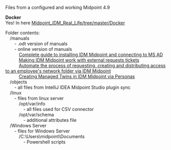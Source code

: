 Files from a configured and working Midpoint 4.9<br>

<b>Docker</b><br>
Yes! In here <a href="https://github.com/icookycom/Midpoint_IDM_Real_Life/tree/master/Docker">Midpoint_IDM_Real_Life/tree/master/Docker</a>

Folder contents:<br>
&emsp;/manuals<br>
&emsp;&emsp;- .odt version of manuals<br>
&emsp;&emsp;- online version of manuals<br>
&emsp;&emsp;&emsp;<a href="https://habr.com/ru/articles/862112/">Complete guide to installing IDM Midpoint and connecting to MS AD</a><br>
&emsp;&emsp;&emsp;<a href="https://habr.com/ru/articles/842756/">Making IDM Midpoint work with external requests tickets</a><br>
&emsp;&emsp;&emsp;<a href="https://habr.com/ru/articles/852726/">Automate the process of requesting, creating and distributing access to an employee's network folder via IDM Midpoint</a><br>
&emsp;&emsp;&emsp;<a href="https://habr.com/ru/articles/902156/">Creating Managed Twins in IDM Midpoint via Personas</a><br>
&emsp;/objects<br>
&emsp;&emsp;- all files from IntelliJ IDEA Midpoint Studio plugin sync<br>
&emsp;/linux<br>
&emsp;&emsp;- files from linux server<br>
&emsp;&emsp;&emsp;/opt/var/info<br>
&emsp;&emsp;&emsp;&emsp;- all files used for CSV connector<br>
&emsp;&emsp;&emsp;/opt/var/schema<br>
&emsp;&emsp;&emsp;&emsp;- additional attributes file<br>
&emsp;/Windows Server<br>
&emsp;&emsp;- files for Windows Server<br>
&emsp;&emsp;&emsp;/C:\Users\midpoint\Documents\
&emsp;&emsp;&emsp;&emsp;- Powershell scripts<br>
